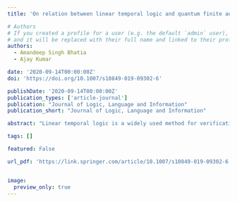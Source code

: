 ```yaml
---
title: 'On relation between linear temporal logic and quantum finite automata'

# Authors
# If you created a profile for a user (e.g. the default `admin` user), write the username (folder name) here
# and it will be replaced with their full name and linked to their profile.
authors:
  - Amandeep Singh Bhatia
  - Ajay Kumar

date: '2020-09-14T00:00:00Z'
doi: 'https://doi.org/10.1007/s10849-019-09302-6'

publishDate: '2020-09-14T00:00:00Z'
publication_types: ['article-journal']
publication: "Journal of Logic, Language and Information"
publication_short: "Journal of Logic, Language and Information"

abstract: "Linear temporal logic is a widely used method for verification of model checking and expressing the system specifications. The relationship between theory of automata and logic had a great influence in the computer science. Investigation of the relationship between quantum finite automata and linear temporal logic is a natural goal. In this paper, we present a construction of quantum finite automata on finite words from linear-time temporal logic formulas. Further, the relation between quantum finite automata and linear temporal logic is explored in terms of language recognition and acceptance probability. We have shown that the class of languages accepted by quantum finite automata are definable in linear temporal logic, except for measure-once one-way quantum finite automata."

tags: []

featured: False

url_pdf: 'https://link.springer.com/article/10.1007/s10849-019-09302-6'


image:
  preview_only: true
---
```


